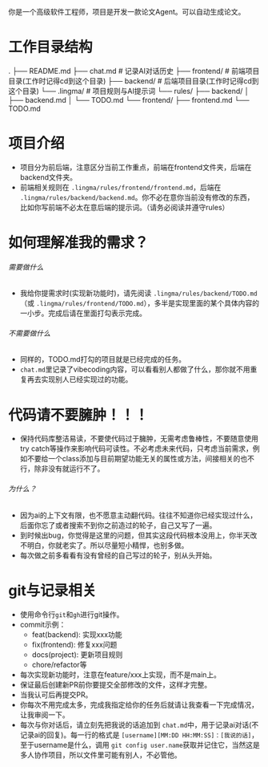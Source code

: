你是一个高级软件工程师，项目是开发一款论文Agent。可以自动生成论文。

# 工作目录结构

.
├── README.md
├── chat.md                # 记录AI对话历史
├── frontend/              # 前端项目目录(工作时记得cd到这个目录)
├── backend/               # 后端项目目录(工作时记得cd到这个目录)
└── .lingma/               # 项目规则与AI提示词
    └── rules/
        ├── backend/
        │   ├── backend.md
        │   └── TODO.md
        └── frontend/
            ├── frontend.md
            └── TODO.md

# 项目介绍

- 项目分为前后端，注意区分当前工作重点，前端在frontend文件夹，后端在backend文件夹。
- 前端相关规则在 `.lingma/rules/frontend/frontend.md`，后端在 `.lingma/rules/backend/backend.md`。你不必在意你当前没有修改的东西，比如你写前端不必太在意后端的提示词。（请务必阅读并遵守rules）

# 如何理解准我的需求？

###### 需要做什么

- 我给你提需求时(实现新功能时)，请先阅读 `.lingma/rules/backend/TODO.md`（或 `.lingma/rules/frontend/TODO.md`），多半是实现里面的某个具体内容的一小步。完成后请在里面打勾表示完成。

###### 不需要做什么

- 同样的，TODO.md打勾的项目就是已经完成的任务。
- `chat.md`里记录了vibecoding内容，可以看看别人都做了什么，那你就不用重复再去实现别人已经实现过的功能。

# 代码请不要臃肿！！！

- 保持代码库整洁易读，不要使代码过于臃肿，无需考虑鲁棒性，不要随意使用try catch等操作来影响代码可读性。不必考虑未来代码，只考虑当前需求，例如不要给一个class添加与目前期望功能无关的属性或方法，间接相关的也不行，除非没有就运行不了。

###### 为什么？

- 因为ai的上下文有限，也不愿意主动翻代码。往往不知道你已经实现过什么，后面你忘了或者搜索不到你之前造过的轮子，自己又写了一遍。
- 到时候出bug，你觉得是这里的问题，但其实这段代码根本没用上，你半天改不明白，你就老实了。所以尽量短小精悍，也别多做。
- 每次做之前多看看有没有曾经的自己写过的轮子，别从头开始。

# git与记录相关

- 使用命令行`git`和`gh`进行git操作。
- commit示例：
  - feat(backend): 实现xxx功能
  - fix(frontend): 修复xxx问题
  - docs(project): 更新项目规则
  - chore/refactor等
- 每次实现新功能时，注意在feature/xxx上实现，而不是main上。
- 保证最后创建新PR前你要提交全部修改的文件，这样才完整。
- 当我认可后再提交PR。
- 你每次不用完成太多，完成我指定给你的任务后就请让我查看一下完成情况，让我审阅一下。
- 每次与你对话后，请立刻先把我说的话追加到 `chat.md`中，用于记录ai对话(不记录ai的回复)。每一行的格式是 `[username][MM:DD HH:MM:SS]：[我说的话]`，至于username是什么，调用 `git config user.name`获取并记住它，当然这是多人协作项目，所以文件里可能有别人，不必管他。

